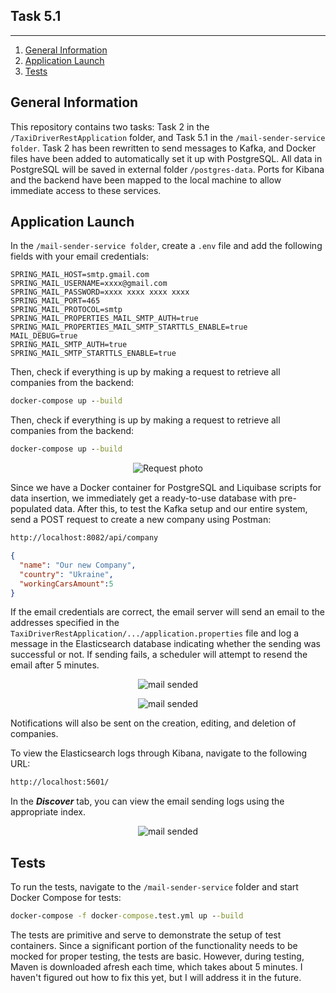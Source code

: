 ## Task 5.1

---

1. [General Information](#general-information)
2. [Application Launch](#application-launch)
3. [Tests](#tests)

## General Information
This repository contains two tasks: Task 2 in the `/TaxiDriverRestApplication` folder, and Task 5.1 in the
`/mail-sender-service folder`. Task 2 has been rewritten to send messages to Kafka, and Docker files
have been added to automatically set it up with PostgreSQL. All data in PostgreSQL will be saved in external folder
`/postgres-data`. Ports for Kibana and the backend have been 
mapped to the local machine to allow immediate access to these services.



## Application Launch
In the `/mail-sender-service folder`, create a `.env` file and add the following fields with your email credentials:
```properties
SPRING_MAIL_HOST=smtp.gmail.com
SPRING_MAIL_USERNAME=xxxx@gmail.com
SPRING_MAIL_PASSWORD=xxxx xxxx xxxx xxxx
SPRING_MAIL_PORT=465
SPRING_MAIL_PROTOCOL=smtp
SPRING_MAIL_PROPERTIES_MAIL_SMTP_AUTH=true
SPRING_MAIL_PROPERTIES_MAIL_SMTP_STARTTLS_ENABLE=true
MAIL_DEBUG=true
SPRING_MAIL_SMTP_AUTH=true
SPRING_MAIL_SMTP_STARTTLS_ENABLE=true
```
Then, check if everything is up by making a request to retrieve all companies from the backend:

```cmd
docker-compose up --build
```

Then, check if everything is up by making a request to retrieve all companies from the backend:

```cmd
docker-compose up --build
```

<p align="center">
  <img src="https://i.imgur.com/pYo5JRt.png" alt="Request photo"/>
</p>

Since we have a Docker container for PostgreSQL and Liquibase scripts for data insertion, 
we immediately get a ready-to-use database with pre-populated data. After this,
to test the Kafka setup and our entire system, send a POST request to create a new company using Postman:

```cmd
http://localhost:8082/api/company
```

```json
{   
  "name": "Our new Company",
  "country": "Ukraine",
  "workingCarsAmount":5
}
```
If the email credentials are correct, the email server will send an email to the addresses
specified in the `TaxiDriverRestApplication/.../application.properties` file and log 
a message in the Elasticsearch database indicating whether the sending was successful or not.
If sending fails, a scheduler will attempt to resend the email after 5 minutes.


<p align="center">
  <img src="https://i.imgur.com/0oXA84T.png" alt="mail sended"/>
</p>

<p align="center">
  <img src="https://i.imgur.com/501URRz.png" alt="mail sended"/>
</p>

Notifications will also be sent on the creation, editing, and deletion of companies.

To view the Elasticsearch logs through Kibana, navigate to the following URL:

```cmd
http://localhost:5601/
```

In the ***Discover*** tab, you can view the email sending logs using the appropriate index.

<p align="center">
  <img src="https://i.imgur.com/5gM5ALQ.png" alt="mail sended"/>
</p>


## Tests
To run the tests, navigate to the `/mail-sender-service` folder and start Docker Compose for tests:

```cmd
docker-compose -f docker-compose.test.yml up --build
```

The tests are primitive and serve to demonstrate the setup of test containers. Since a significant 
portion of the functionality needs to be mocked for proper testing, the tests are basic. However, 
during testing, Maven is downloaded afresh each time, which takes about 5 minutes. I haven't figured 
out how to fix this yet, but I will address it in the future.
